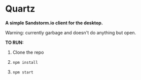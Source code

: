 # Quartz

**A simple Sandstorm.io client for the desktop.**

Warning: currently garbage and doesn't do anything but open.

**TO RUN:**

1. Clone the repo

2. `npm install`

3. `npm start`
